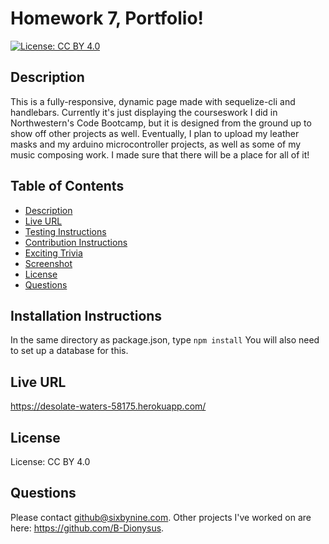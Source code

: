 # Homework 7, Portfolio!
[![License: CC BY 4.0](https://img.shields.io/badge/License-CC%20BY%204.0-lightgrey.svg)](https://creativecommons.org/licenses/by/4.0/)
## Description
This is a fully-responsive, dynamic page made with sequelize-cli and handlebars. Currently it's just displaying the courseswork I did in Northwestern's Code Bootcamp, but it is designed from the ground up to show off other projects as well. Eventually, I plan to upload my leather masks and my arduino microcontroller projects, as well as some of my music composing work. I made sure that there will be a place for all of it!

## Table of Contents
* [Description](#description)
* [Live URL](#Live%20URL)
* [Testing Instructions](#Testing%20Instructions)
* [Contribution Instructions](#How%20to%20Contribute)
* [Exciting Trivia](#Exciting%20Trivia)
* [Screenshot](#Screenshot)
* [License](#License)
* [Questions](#Questions)
## Installation Instructions
In the same directory as package.json, type ```npm install```
You will also need to set up a database for this.
## Live URL
https://desolate-waters-58175.herokuapp.com/
## License
License: CC BY 4.0
## Questions
Please contact github@sixbynine.com.
Other projects I've worked on are here: https://github.com/B-Dionysus.
